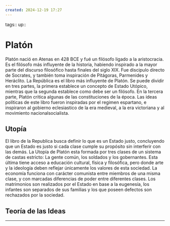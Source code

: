 ```yaml
---
created: 2024-12-19 17:27
---
```

tags::
up::
# Platón
Platón nació en Atenas en 428 BCE y fué un filósofo ligado a la aristocracia. Es el filósofo más influyente de la historia, habiendo inspirado a la mayor parte del discurso filosófico hasta finales del siglo XIX. Fue discipulo directo de Socrates, y también toma inspiración de Pitágoras, Parmenides y Heráclito. La República es el libro más influyente de Platón. Se puede dividir en tres partes, la primera establece un concepto de Estado Utópico, mientras que la segunda establece como debe ser un filósofo. En la tercera parte, Platón critica algunas de las constituciones de la época. Las ideas políticas de este libro fueron inspiradas por el regimen espartano, e inspiraron al gobierno eclesiastico de la era medieval, a la era victoriana y al movimiento nacionalsocialista.

## Utopía
El libro de la Republica busca definir lo que es un Estado justo, concluyendo que un Estado es justo si cada clase cumple su propósito sin interferir con las demás. La Utopía de Platón esta formada por tres clases de un sistema de castas estricto: La gente común, los soldados y los gobernantes. Esta última tiene acceso a educación cultural, física y filosófica, pero donde arte y la ideología deben reflejar únicamente los valores de esta sociedad. La economía funciona con carácter comunista entre miembros de una misma clase, y con marcadas diferencias de poder entre diferentes clases. Los matrimonios son realizados por el Estado en base a la eugenesía, los infantes son separados de sus familias y los que poseen defectos son rechazados por la sociedad.

## Teoría de las Ideas

___
